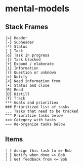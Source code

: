 # mental-models

## Stack Frames
```
[=] Header
[-] Subheader
[*] Status
[ ] Task
[o] Task in progress
[|] Task blocked
[+] Expand / elaborate
[i] Information
[?] Question or unknown
[>] Notify
[<] Need information from
[•] Status and close
[R] Read
[D] Distill
[T] Track
*** Goals and priorities
### Prioritized list of tasks
... Tasks that need to be tracked
^^^ Prioritize tasks below
<<< Category with tasks
~~~ Re-organize tasks below
```

## Items
```
[ ] Assign this task to => Bob
[ ] Notify when done => Bob
[ ] Get feedback from <= Bob
```
